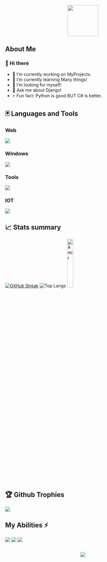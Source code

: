 <div id="header" align="center">
<img src="https://media.giphy.com/media/M9gbBd9nbDrOTu1Mqx/giphy.gif" width="100"/>
</div>

## About Me

### 👋 Hi there

- 🔭 I’m currently working on MyProjects.
- 🌱 I’m currently learning Many things!
- 🤔 I’m looking for myself!
- 💬 Ask me about Django!
- ⚡ Fun fact: Python is good BUT C# is better.
<!-- - 📫 How to reach me:  -->

## 🃏 Languages and Tools
### Web
<p align="left">
  <a href="https://skillicons.dev">
    <img src="https://skillicons.dev/icons?i=html,css,js,python,django,sqlite,vscode,pycharm,sublime&perline=15" />
  </a>
</p>

### Windows
<p align="left">
  <a href="https://skillicons.dev">
    <img src="https://skillicons.dev/icons?i=cs,visualstudio,atom,mysql,py,dotnet,powershell,windows&perline=15" />
  </a>
</p>

### Tools
<p align="left">
  <a href="https://skillicons.dev">
    <img src="https://skillicons.dev/icons?i=git,gitlab,github,gcp,gmail&perline=15" />
  </a>
</p>

### IOT
<p align="left">
  <a href="https://skillicons.dev">
    <img src="https://skillicons.dev/icons?i=arduino,py&perline=15" />
  </a>
</p>

## 📈 Stats summary

<a href="https://git.io/streak-stats"><img src="https://streak-stats.demolab.com?user=Amir10t&theme=neon" alt="GitHub Streak" /></a>
![Top Langs](https://github-readme-stats.vercel.app/api/top-langs/?username=Amir10t&hide_progress=false&layout=compact)
<img width="20%" src="https://github-readme-stats.vercel.app/api?username=Amir10t&show_icons=true&theme=dracula&title_color=ff8000&text_color=ffffff&bg_color=6a6a6a&locale=en&hide_border=true" alt="Amir" style="margin-left:0px"/>


## 🏆 Github Trophies
![](https://github-profile-trophy.vercel.app/?username=Amir10t&theme=dark&no-frame=true&no-bg=false&margin-w=4)

## My Abilities ⚡
<div id="badges">
  <img src="https://img.shields.io/badge/Python-blue?style=for-the-badge&logo=Python&logoColor=white"/>
  <img src="https://img.shields.io/badge/CSharp-purple?style=for-the-badge&logo=CSharp&logoColor=white"/>
  <img src="https://img.shields.io/badge/Django-darkgreen?style=for-the-badge&logo=Django&logoColor=white"/>
<!--   <img src="https://img.shields.io/badge/DotNet-darkblue?style=for-the-badge&logo=DotNet&logoColor=white" alt="DotNet Badge"/> -->
<!--   <img src="https://img.shields.io/badge/Arduino-lightblue?style=for-the-badge&logo=Arduino&logoColor=white" alt="Arduino Badge"/> -->
<!--   <img src="https://img.shields.io/badge/HTML-orange?style=for-the-badge&logo=HTML&logoColor=white" alt="HTML Badge"/> -->
<!--   <img src="https://img.shields.io/badge/CSS-blue?style=for-the-badge&logo=CSS&logoColor=white" alt="CSS Badge"/> -->
</div>

##

<div align="center">
  <a>
      <img src="https://komarev.com/ghpvc/?username=Amir10t&label=Profile%20views&color=0e75b6&style=flat" align="center" /> 
  <a/>
</div>

